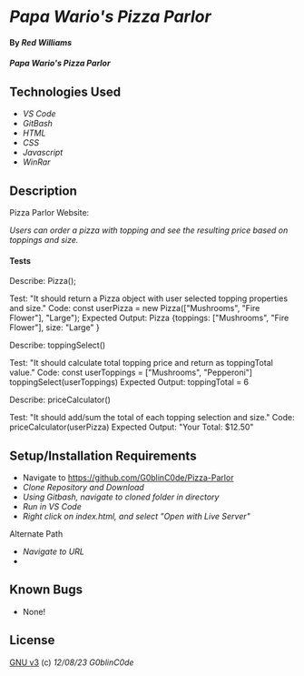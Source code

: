 # _Papa Wario's Pizza Parlor_

#### By _**Red Williams**_

#### _Papa Wario's Pizza Parlor_

## Technologies Used

* _VS Code_
* _GitBash_
* _HTML_
* _CSS_
* _Javascript_
* _WinRar_

## Description

Pizza Parlor Website:

_Users can order a pizza with topping and see the resulting price based on toppings and size._

#### Tests

Describe: Pizza();

Test: "It should return a Pizza object with user selected topping properties and size."
Code: 
const userPizza = new Pizza(["Mushrooms", "Fire Flower"], "Large");
Expected Output: 
Pizza {toppings: ["Mushrooms", "Fire Flower"], size: "Large" }

Describe: toppingSelect()

Test: "It should calculate total topping price and return as toppingTotal value."
Code: 
const userToppings = ["Mushrooms", "Pepperoni"]
toppingSelect(userToppings)
Expected Output: 
toppingTotal = 6

Describe: priceCalculator()

Test: "It should add/sum the total of each topping selection and size."
Code: 
priceCalculator(userPizza)
Expected Output: 
"Your Total: $12.50"


## Setup/Installation Requirements

* Navigate to https://github.com/G0blinC0de/Pizza-Parlor
* _Clone Repository and Download_
* _Using Gitbash, navigate to cloned folder in directory_
* _Run in VS Code_
* _Right click on index.html, and select "Open with Live Server"_ 

Alternate Path
* _Navigate to URL_
* 



## Known Bugs

* None!


## License

[GNU v3](LICENSE) (c) _12/08/23_ _G0blinC0de_